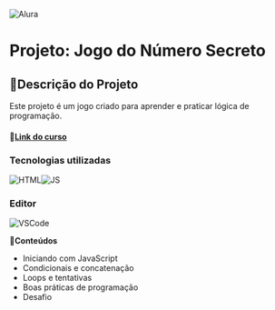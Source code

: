![Alura](https://cursos.alura.com.br/assets/images/logos/logo-alura.svg)

# Projeto: Jogo do Número Secreto

## 📑Descrição do Projeto
Este projeto é um jogo criado para aprender e praticar lógica de programação.

#### 🔗[Link do curso](https://cursos.alura.com.br/course/logica-programacao-mergulhe-programacao-javascript)

### Tecnologias utilizadas
![HTML](https://img.shields.io/badge/HTML5-E34F26?style=for-the-badge&logo=html5&logoColor=white)![JS](https://img.shields.io/badge/JavaScript-F7DF1E?style=for-the-badge&logo=javascript&logoColor=black)


### Editor 

![VSCode](https://img.shields.io/badge/Visual_Studio_Code-0078D4?style=for-the-badge&logo=visual%20studio%20code&logoColor=white)

**🧾Conteúdos**
- Iniciando com JavaScript
- Condicionais e concatenação
- Loops e tentativas
- Boas práticas de programação
- Desafio
